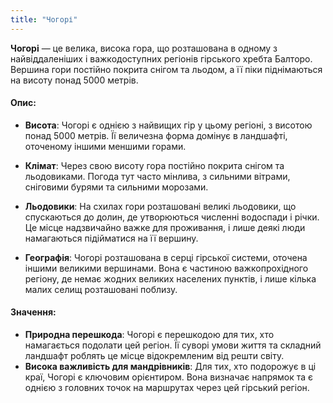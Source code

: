 ```yaml
---
title: "Чогорі"
---
```

**Чогорі** — це велика, висока гора, що розташована в одному з найвіддаленіших і важкодоступних регіонів гірського хребта Балторо. Вершина гори постійно покрита снігом та льодом, а її піки піднімаються на висоту понад 5000 метрів.

#### Опис:

- **Висота**: Чогорі є однією з найвищих гір у цьому регіоні, з висотою понад 5000 метрів. Її величезна форма домінує в ландшафті, оточеному іншими меншими горами.

- **Клімат**: Через свою висоту гора постійно покрита снігом та льодовиками. Погода тут часто мінлива, з сильними вітрами, сніговими бурями та сильними морозами.

- **Льодовики**: На схилах гори розташовані великі льодовики, що спускаються до долин, де утворюються численні водоспади і річки. Це місце надзвичайно важке для проживання, і лише деякі люди намагаються підійматися на її вершину.

- **Географія**: Чогорі розташована в серці гірської системи, оточена іншими великими вершинами. Вона є частиною важкопрохідного регіону, де немає жодних великих населених пунктів, і лише кілька малих селищ розташовані поблизу.

#### Значення:

- **Природна перешкода**: Чогорі є перешкодою для тих, хто намагається подолати цей регіон. Її суворі умови життя та складний ландшафт роблять це місце відокремленим від решти світу.
- **Висока важливість для мандрівників**: Для тих, хто подорожує в ці краї, Чогорі є ключовим орієнтиром. Вона визначає напрямок та є однією з головних точок на маршрутах через цей гірський регіон.
